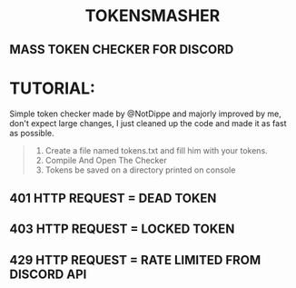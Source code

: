 <h1 align="center">TOKENSMASHER</h1>

## MASS TOKEN CHECKER FOR DISCORD

# TUTORIAL:

Simple token checker made by @NotDippe and majorly improved by me, don't expect large changes, I just cleaned up the code and made it as fast as possible.

> 1) Create a file named tokens.txt and fill him with your tokens.
> 2) Compile And Open The Checker
> 3) Tokens be saved on a directory printed on console

## 401 HTTP REQUEST = DEAD TOKEN
## 403 HTTP REQUEST = LOCKED TOKEN
## 429 HTTP REQUEST = RATE LIMITED FROM DISCORD API
